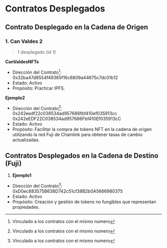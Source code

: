 # Contratos Desplegados

## Contrato Desplegado en la Cadena de Origen

### 1.   Can Valdes 2
   > 1 desplegado *(id 1)*

   **CanValdesNFTs**
   - Dirección del Contrato[^1]:
   0x32ba47d8554f49365f16c6809a44675c7dc01b12 
   - Estado: Activo
   - Propósito: Practicar IPFS.

   **Ejemplo2**
   - Dirección del Contrato[^1]: 
   0x242eedf22c038534ad957686fbf410ef035913cc
   0x242eEDF22C038534ad957686Fbf410Ef035913cC
   - Estado: Activo
   - Propósito: Facilitar la compra de tokens NFT en la cadena de origen utilizando la red Fuji de Chainlink para obtener tasas de cambio actualizadas.

## Contratos Desplegados en la Cadena de Destino (Fuji)

   1. **Ejemplo1**
   - Dirección del Contrato[^1]: 0xD0ec883575B638D742c51cf38B2b0A5666980375
   - Estado: Activo
   - Propósito: Creación y gestión de tokens no fungibles que representan propiedades.

[^1]: Vinculado a los contratos con el mismo numero


